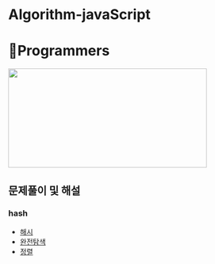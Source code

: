 # Algorithm-javaScript
# 🌱Programmers
<img src="https://user-images.githubusercontent.com/91609858/135637730-f3e3eb5a-4a94-46b0-b3fd-4c8a03cdc4d6.png" width="400" height="200">

## 문제풀이 및 해설

### hash
 - <a href="https://github.com/mrkimjava/Algorithm-javaScript/tree/master/%ED%95%B4%EC%8B%9C">해시</a>
 - <a href="https://github.com/mrkimjava/Algorithm-javaScript/tree/master/%EC%99%84%EC%A0%84%ED%83%90%EC%83%89">완전탐색</a>
 - <a href="https://github.com/mrkimjava/Algorithm-javaScript/tree/master/%EC%A0%95%EB%A0%AC">정렬</a>
